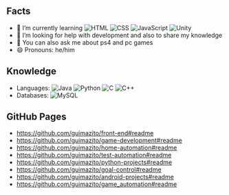 ## Facts

- 🌱 I’m currently learning
![HTML](https://img.shields.io/badge/HTML-239120?style=flat&logo=html5&logoColor=white)
![CSS](https://img.shields.io/badge/CSS-239120?&style=flat&logo=css3&logoColor=white)
![JavaScript](https://img.shields.io/badge/JavaScript-F7DF1E?style=flat&logo=javascript&logoColor=black)
![Unity](https://img.shields.io/badge/Unity-100000?style=flat&logo=unity&logoColor=white)
- 🤔 I’m looking for help with development and also to share my knowledge
- 💬 You can also ask me about ps4 and pc games
- 😄 Pronouns: he/him

## Knowledge
- Languages: 
![Java](https://img.shields.io/badge/Java-ED8B00?style=flat&logo=java&logoColor=white)
![Python](https://img.shields.io/badge/-Python-3776AB?style=flat&logo=Python&logoColor=white)
![C](https://img.shields.io/badge/C-00599C?style=flat&logo=c&logoColor=white)
![C++](https://img.shields.io/badge/C%2B%2B-00599C?style=flat&logo=c%2B%2B&logoColor=white)
- Databases: 
![MySQL](https://img.shields.io/badge/-MySQL-4479A1?style=flat&logo=mysql&logoColor=white)

## GitHub Pages
- https://github.com/guimazito/front-end#readme
- https://github.com/guimazito/game-development#readme
- https://github.com/guimazito/home-automation#readme
- https://github.com/guimazito/test-automation#readme
- https://github.com/guimazito/python-projects#readme
- https://github.com/guimazito/goal-control#readme
- https://github.com/guimazito/android-projects#readme
- https://github.com/guimazito/game_automation#readme

